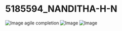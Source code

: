 # 5185594_NANDITHA-H-N
![Image](https://github.com/user-attachments/assets/56820f42-5247-4ec4-9d05-f6b465b6c256) agile completion
![Image](https://github.com/user-attachments/assets/a94dedbc-4d95-4e05-8c94-c7f124e8f935)
![Image](https://github.com/user-attachments/assets/dca157b7-9ea8-435b-8104-e8b50769aec4)

